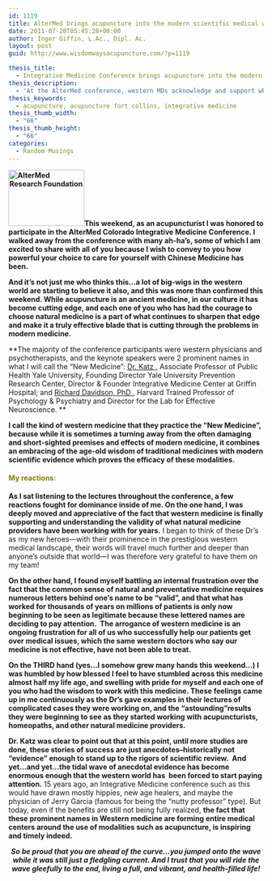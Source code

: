 ```yaml
---
id: 1119
title: AlterMed brings acupuncture into the modern scientific medical world of integrative medicine
date: 2011-07-20T05:45:28+00:00
author: Inger Giffin, L.Ac., Dipl. Ac.
layout: post
guid: http://www.wisdomwaysacupuncture.com/?p=1119

thesis_title:
  - Integrative Medicine Conference brings acupuncture into the modern world.
thesis_description:
  - 'At the AlterMed conference, western MDs acknowledge and support what acupuncturists and others in the natural health field have been saying forever. '
thesis_keywords:
  - acupuncture, acupuncture fort collins, integrative medicine
thesis_thumb_width:
  - "66"
thesis_thumb_height:
  - "66"
categories:
  - Random Musings
---
```

**[<img class="alignleft size-thumbnail wp-image-1121" title="Alternative Medicine Research Foundation Logo" src="http://www.wisdomwaysacupuncture.com/wp-content/uploads/2011/07/altermed-logo-150x111.jpg" alt="AlterMed Research Foundation" width="150" height="111" srcset="http://www.wisdomwaysacupuncture.com/wp-content/uploads/2011/07/altermed-logo-150x111.jpg 150w, http://www.wisdomwaysacupuncture.com/wp-content/uploads/2011/07/altermed-logo-300x223.jpg 300w, http://www.wisdomwaysacupuncture.com/wp-content/uploads/2011/07/altermed-logo.jpeg 600w" sizes="(max-width: 150px) 100vw, 150px" />](http://www.wisdomwaysacupuncture.com/wp-content/uploads/2011/07/altermed-logo.jpeg)This weekend, as an acupuncturist I was honored to participate in the AlterMed Colorado Integrative Medicine Conference. I walked away from the conference with many ah-ha&#8217;s, some of which I am excited to share with all of you because I wish to convey to you how powerful your choice to care for yourself with Chinese Medicine has been.** 

**And it&#8217;s not just me who thinks this&#8230;a lot of big-wigs in the western world are starting to believe it also, and this was more than confirmed this weekend. While acupuncture is an ancient medicine, in our culture it has become cutting edge, and each one of you who has had the courage to choose natural medicine is a part of what continues to sharpen that edge and make it a truly effective blade that is cutting through the problems in modern medicine.** 

**The majority of the conference participants were western physicians and psychotherapists, and the keynote speakers were 2 prominent names in what I will call the &#8220;New Medicine&#8221;:  <a href="http://davidkatzmd.com/" target="_blank" rel="noopener">Dr. Katz </a>, Associate Professor of Public Health Yale University, Founding Director Yale University Prevention Research Center, Director & Founder Integrative Medicine Center at Griffin Hospital; and  <a href="https://www.richardjdavidson.com/" target="_blank" rel="noopener">Richard Davidson, PhD </a>, Harvard Trained Professor of Psychology & Psychiatry and Director for the Lab for Effective Neuroscience. ** 

**I call the kind of western medicine that they practice the &#8220;New Medicine&#8221;, because while it is sometimes a turning away from the often damaging and short-sighted premises and effects of modern medicine, it combines an embracing of the age-old wisdom of traditional medicines with modern scientific evidence which proves the efficacy of these modalities.**

#### <span style="color: #808000;"><strong>My reactions:</strong></span>

**As I sat listening to the lectures throughout the conference, a few reactions fought for dominance inside of me. On the one hand, I was deeply moved and appreciative of the fact that western medicine is finally supporting and understanding the validity of what natural medicine providers have been working with for years.** I began to think of these Dr&#8217;s as my new heroes&#8212;with their prominence in the prestigious western medical landscape, their words will travel much further and deeper than anyone&#8217;s outside that world&#8212;I was therefore very grateful to have them on my team!

**On the other hand, I found myself battling an internal frustration over the fact that the common sense of natural and preventative medicine requires numerous letters behind one&#8217;s name to be &#8220;valid&#8221;, and that what has worked for thousands of years on millions of patients is only now beginning to be seen as legitimate because these lettered names are deciding to pay attention.  The arrogance of western medicine is an ongoing frustration for all of us who successfully help our patients get over medical issues, which the same western doctors who say our medicine is not effective, have not been able to treat.**

**On the THIRD hand (yes&#8230;I somehow grew many hands this weekend&#8230;) I was humbled by how blessed I feel to have stumbled across this medicine almost half my life ago, and swelling with pride for myself and each one of you who had the wisdom to work with this medicine. These feelings came up in me continuously as the Dr&#8217;s gave examples in their lectures of complicated cases they were working on, and the &#8220;astounding&#8221;results they were beginning to see as they started working with acupuncturists, homeopaths, and other natural medicine providers.**

**Dr. Katz was clear to point out that at this point, until more studies are done, these stories of success are just anecdotes&#8211;historically not &#8220;evidence&#8221; enough to stand up to the rigors of scientific review.  And yet&#8230;and yet&#8230;the tidal wave of anecdotal evidence has become enormous enough that the western world has  been forced to start paying attention.** 15 years ago, an Integrative Medicine conference such as this would have drawn mostly hippies, new age healers, and maybe the physician of Jerry Garcia (famous for being the &#8220;nutty professor&#8221; type). But today, even if the benefits are still not being fully realized, **the fact that these prominent names in Western medicine are forming entire medical centers around the use of modalities such as acupuncture, is inspiring and timely indeed.**

<p style="text-align: center;">
  <em><strong>So be proud that you are ahead of the curve&#8230;you jumped onto the wave while it was still just a fledgling current. And I trust that you will ride the wave gleefully to the end, living a full, and vibrant, and health-filled life!</strong></em>
</p>